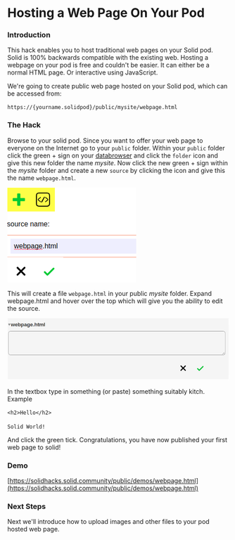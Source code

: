 # Hosting a Web Page On Your Pod

### Introduction

This hack enables you to host traditional web pages on your Solid pod.  Solid is 100% backwards compatible with the existing web.  Hosting a webpage on your pod is free and couldn't be easier.  It can either be a normal HTML page.  Or interactive using JavaScript.

We're going to create public web page hosted on your Solid pod, which can be accessed from:

    https://{yourname.solidpod}/public/mysite/webpage.html

### The Hack

Browse to your solid pod. Since you want to offer your web page to everyone on the Internet go to your ``public`` folder.
Within your ``public`` folder click the green + sign on your [databrowser](https://github.com/solid/userguide) and click the ``folder`` icon and give this new folder the name _mysite_. Now click the new green + sign within the _mysite_ folder and create a new ``source`` by clicking the icon and give this the name ``webpage.html``.

![Create a webpage with the databrowser](.gitbook/assets/hacks-webpage.png)

This will create a file ``webpage.html`` in your public _mysite_ folder.  Expand webpage.html and hover over the top which will give you the ability to edit the source.

![Edit webpage source](.gitbook/assets/hacks-webpage-edit.png)

In the textbox type in something \(or paste\) something suitably kitch.  Example

```text
<h2>Hello</h2>

Solid World!
```

And click the green tick.  Congratulations, you have now published your first web page to solid!

### Demo

[https://solidhacks.solid.community/public/demos/webpage.html](https://solidhacks.solid.community/public/demos/webpage.html)

### Next Steps

Next we'll introduce how to upload images and other files to your pod hosted web page.

